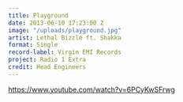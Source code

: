 ```yaml
---
title: Playground
date: 2013-06-10 17:23:00 Z
image: "/uploads/playground.jpg"
artist: Lethal Bizzle ft. Shakka
format: Single
record-label: Virgin EMI Records
project: Radio 1 Extra
credit: Head Engineers
---
```


https://www.youtube.com/watch?v=6PCyKwSFrwg